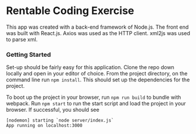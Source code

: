# Rentable Coding Exercise

This app was created with a back-end framework of Node.js. The front end was built with React.js. Axios was used as the HTTP client. xml2js was used to parse xml.

### Getting Started

Set-up should be fairly easy for this application. Clone the repo down locally and open in your editor of choice. From the project directory, on the command line run `npm install`. This should set up the dependencies for the project.

To boot up the project in your browser, run `npm run build` to bundle with webpack. Run `npm start` to run the start script and load the project in your browser. If successful, you should see

```
[nodemon] starting `node server/index.js`
App running on localhost:3000
```
